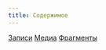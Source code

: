```yaml
---
title: Содержимое
---
```


<div class="row">
    <a class="col-md-6 documentation-panel" href="[site_url]/[locale]/documentation/guide/content/entries">Записи</a>
    <a class="col-md-6 documentation-panel" href="[site_url]/[locale]/documentation/guide/content/media">Медиа</a>
    <a class="col-md-6 documentation-panel" href="[site_url]/[locale]/documentation/guide/content/snippets">Фрагменты</a>
</div>

